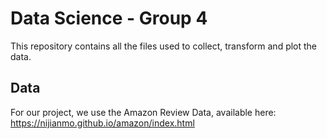 # Data Science - Group 4

This repository contains all the files used to collect, transform and plot the data.

## Data

For our project, we use the Amazon Review Data, available here: https://nijianmo.github.io/amazon/index.html
